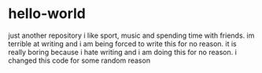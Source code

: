 # hello-world
just another repository
i like sport, music and spending time with friends.
im terrible at writing and i am being forced to write this for no reason.
it is really boring because i hate writing and i am doing this for no reason.
i changed this code for some random reason
